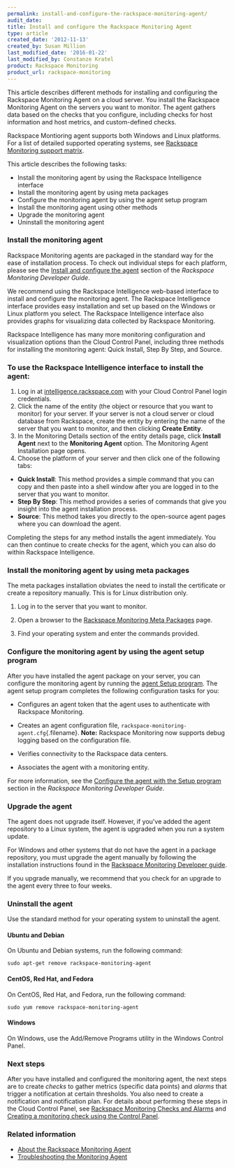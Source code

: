 ```yaml
---
permalink: install-and-configure-the-rackspace-monitoring-agent/
audit_date:
title: Install and configure the Rackspace Monitoring Agent
type: article
created_date: '2012-11-13'
created_by: Susan Million
last_modified_date: '2016-01-22'
last_modified_by: Constanze Kratel
product: Rackspace Monitoring
product_url: rackspace-monitoring
---
```


This article describes different methods for installing and
configuring the Rackspace Monitoring Agent on a cloud server.  You
install the Rackspace Monitoring Agent on the servers you want to
monitor. The agent gathers data based on the checks that you configure,
including checks for host information and host metrics, and
custom-defined checks.

Rackspace Montioring agent supports both Windows and Linux platforms. For a list of detailed supported operating systems, see [Rackspace Monitoring support matrix](/how-to/rackspace-monitoring-support-matrix/).

This article describes the following tasks:

-   Install the monitoring agent by using the Rackspace Intelligence
    interface
-   Install the monitoring agent by using meta packages
-   Configure the monitoring agent by using the agent setup
    program
-   Install the monitoring agent using other methods
-   Upgrade the monitoring agent
-   Uninstall the monitoring agent

### Install the monitoring agent
Rackspace Monitoring agents are packaged in the standard way for the ease of installation process.  To check out 
individual steps for each platform, please see the [Install and configure the agent](https://developer.rackspace.com/docs/rackspace-monitoring/v1/getting-started/install-configure/) section of the *Rackspace Monitoring Developer Guide*.

We recommend using the Rackspace Intelligence web-based interface to install
and configure the monitoring agent. The Rackspace Intelligence
interface provides easy installation and set up based on the Windows or Linux platform you select. 
The Rackspace Intelligence interface also provides graphs for visualizing data collected by Rackspace Monitoring. 

Rackspace Intelligence has many more monitoring
configuration and visualization options than the Cloud Control Panel,
including three methods for installing the monitoring
agent: Quick Install, Step By Step, and Source.

### To use the Rackspace Intelligence interface to install the agent:

1.  Log in
    at [intelligence.rackspace.com](https://intelligence.rackspace.com/) with
    your Cloud Control Panel login credentials.
2.  Click the name of the entity (the object or resource
    that you want to monitor) for your server. If your
    server is not a cloud server or cloud database from Rackspace,
    create the entity by entering the name of the server that you want
    to monitor, and then clicking **Create Entity**.
3.  In the Monitoring Details section of the entity details page, click
    **Install Agent** next to the **Monitoring Agent** option.
    The Monitoring Agent Installation page opens.
4.  Choose the platform of your server and then click one of the
    following tabs:

-   **Quick Install**: This method provides a simple command that you
    can copy and then paste into a shell window after you are logged in
    to the server that you want to monitor.
-   **Step By Step**: This method provides a series of commands that
    give you insight into the agent installation process.  
-   **Source**: This method takes you directly to the open-source agent
    pages where you can download the agent.  

Completing the steps for any method installs the agent
immediately. You can then continue to create checks for the agent, which
you can also do within Rackspace Intelligence.

### Install the monitoring agent by using meta packages


The meta packages installation obviates the need to install the
certificate or create a repository manually.  This is for Linux distribution only.

1. Log in to the server that you want to monitor.

2. Open a browser to the [Rackspace Monitoring Meta Packages](http://meta.packages.cloudmonitoring.rackspace.com/) page.

3. Find your operating system and enter the commands provided.

### Configure the monitoring agent by using the agent setup program

After you have installed the agent package on your server, you can
configure the monitoring agent by running the [agent Setup program](https://developer.rackspace.com/docs/rackspace-monitoring/v1/getting-started/install-configure/#run-agent-setup-program).
The agent setup program completes the following configuration tasks for
you:

-   Configures an agent token that the agent uses to authenticate with
    Rackspace Monitoring.

-   Creates an agent configuration file,
    `rackspace-monitoring-agent.cfg`{.filename}. **Note:** Rackspace
    Monitoring now supports debug logging based on the
    configuration file.

-   Verifies connectivity to the Rackspace data centers.

-   Associates the agent with a monitoring entity.

For more information, see the [Configure the agent with the Setup program](https://developer.rackspace.com/docs/rackspace-monitoring/v1/getting-started/install-configure/#run-agent-setup-program)
section in the *Rackspace Monitoring Developer Guide*.

### Upgrade the agent

The agent does not upgrade itself. However, if you've added the agent
repository to a Linux system, the agent is upgraded when you run a
system update.

For Windows and other systems that do not have the agent in a package
repository, you must upgrade the agent manually by following the
installation instructions found in the [Rackspace Monitoring Developer guide](https://developer.rackspace.com/docs/rackspace-monitoring/v1/getting-started/install-configure/#install-agent-windows).

If you upgrade manually, we recommend that you check for an upgrade
to the agent every three to four weeks.

### Uninstall the agent

Use the standard method for your operating system to uninstall the
agent.

#### Ubuntu and Debian

On Ubuntu and Debian systems, run the following command:

    sudo apt-get remove rackspace-monitoring-agent

#### CentOS, Red Hat, and Fedora

On CentOS, Red Hat, and Fedora, run the following command:

    sudo yum remove rackspace-monitoring-agent

#### Windows

On Windows, use the Add/Remove Programs utility in the Windows Control
Panel.

### Next steps

After you have installed and configured the monitoring agent, the next
steps are to create *checks* to gather metrics (specific data points)
and *alarms* that trigger a notification at certain thresholds. You also
need to create a notification and notification plan. For details about
performing these steps in the Cloud Control Panel, see [Rackspace Monitoring Checks and Alarms](/how-to/rackspace-monitoring-checks-and-alarms "Rackspace Cloud Monitoring Checks and Alarms") and
[Creating a monitoring check using the Control Panel](/how-to/creating-a-monitoring-check-using-the-cloud-control-panel "Creating a Monitoring Check Using the Control Panel").

### Related information

-   [About the Rackspace Monitoring Agent](/how-to/about-the-rackspace-monitoring-agent "About the Monitoring Agent")
-   [Troubleshooting the Monitoring Agent](/how-to/troubleshooting-the-rackspace-monitoring-agent "Troubleshoot the Monitoring Agent")
